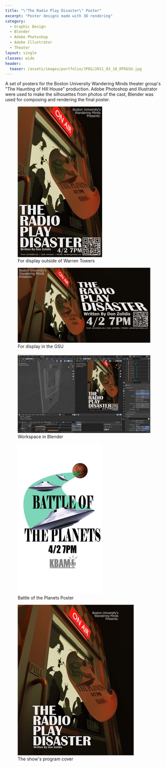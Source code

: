 ```yaml
---
title: "\"The Radio Play Disaster\" Poster"
excerpt: "Poster designs made with 3D rendering"
category:
  - Graphic Design
  - Blender
  - Adobe Photoshop
  - Adobe Illustrator
  - Theater
layout: single
classes: wide
header:
  teaser: /assets/images/portfolio/JPEG/2021_03_18_RPDGSU.jpg
---
```

A set of posters for the Boston University Wandering Minds theater group's "The Haunting of Hill House" production. Adobe Photoshop and Illustrator were used to make the silhouettes from photos of the cast, Blender was used for composing and rendering the final poster.

<figure class="align-center">
	<a href="/assets/images/portfolio/JPEG/2021_03_18_RPDWarren.jpg"><img src="/assets/images/portfolio/JPEG/2021_03_18_RPDWarren.jpg"></a>
  <figcaption>For display outside of Warren Towers</figcaption>
</figure>

<figure class="align-center">
	<a href="/assets/images/portfolio/JPEG/2021_03_18_RPDGSU.jpg"><img src="/assets/images/portfolio/JPEG/2021_03_18_RPDGSU.jpg"></a>
  <figcaption>For display in the GSU</figcaption>
</figure>

<figure class="align-center">
	<a href="/assets/images/portfolio/JPEG/2021_03_18_RPDBlender.jpg"><img src="/assets/images/portfolio/JPEG/2021_03_18_RPDBlender.jpg"></a>
  <figcaption>Workspace in Blender</figcaption>
</figure>

<figure class="align-center">
	<a href="/assets/images/portfolio/JPEG/2021_03_18_RPDbotp.jpg"><img src="/assets/images/portfolio/JPEG/2021_03_18_RPDbotp.jpg"></a>
  <figcaption>Battle of the Planets Poster</figcaption>
</figure>

<figure class="align-center">
	<a href="/assets/images/portfolio/JPEG/2021_03_18_RPDProgram.jpg"><img src="/assets/images/portfolio/JPEG/2021_03_18_RPDProgram.jpg"></a>
  <figcaption>The show's program cover</figcaption>
</figure>
